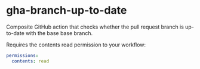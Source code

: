 # gha-branch-up-to-date
Composite GitHub action that checks whether the pull request branch is up-to-date with the base base branch.

Requires the contents read permission to your workflow:

```yaml
permissions:
  contents: read
```
